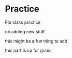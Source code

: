 # Practice
For class practice

oh adding new stuff

this might be a fun thing to add

this part is up for grabs
